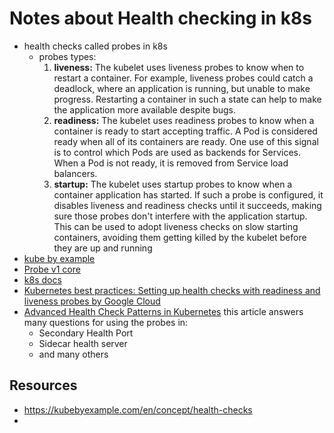 # Notes about Health checking in k8s


* health checks called probes in k8s
	* probes types:
		1. **liveness:** The kubelet uses liveness probes to know when to restart a container. For example, liveness probes could catch a deadlock, where an application is running, but unable to make progress. Restarting a container in such a state can help to make the application more available despite bugs.
		2. **readiness:** The kubelet uses readiness probes to know when a container is ready to start accepting traffic. A Pod is considered ready when all of its containers are ready. One use of this signal is to control which Pods are used as backends for Services. When a Pod is not ready, it is removed from Service load balancers.
		3. **startup:** The kubelet uses startup probes to know when a container application has started. If such a probe is configured, it disables liveness and readiness checks until it succeeds, making sure those probes don't interfere with the application startup. This can be used to adopt liveness checks on slow starting containers, avoiding them getting killed by the kubelet before they are up and running
* [kube by example](https://kubebyexample.com/en/concept/health-checks)
* [Probe v1 core](https://kubernetes.io/docs/reference/generated/kubernetes-api/v1.22/#probe-v1-core)
* [k8s docs](https://kubernetes.io/docs/tasks/configure-pod-container/configure-liveness-readiness-startup-probes/)
* [Kubernetes best practices: Setting up health checks with readiness and liveness probes by Google Cloud](https://cloud.google.com/blog/products/containers-kubernetes/kubernetes-best-practices-setting-up-health-checks-with-readiness-and-liveness-probes)
* [Advanced Health Check Patterns in Kubernetes](https://ahmet.im/blog/advanced-kubernetes-health-checks/) this article answers many questions for using the probes in:
	* Secondary Health Port
	* Sidecar health server
	* and many others












## Resources
* https://kubebyexample.com/en/concept/health-checks
* 

